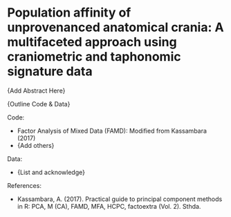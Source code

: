# Population affinity of unprovenanced anatomical crania: A multifaceted approach using craniometric and taphonomic signature data

{Add Abstract Here}

{Outline Code & Data}

Code:
- Factor Analysis of Mixed Data (FAMD): Modified from Kassambara (2017)
- {Add others}

Data:
- {List and acknowledge}



References:
- Kassambara, A. (2017). Practical guide to principal component methods in R: PCA, M (CA), FAMD, MFA, HCPC, factoextra (Vol. 2). Sthda.
